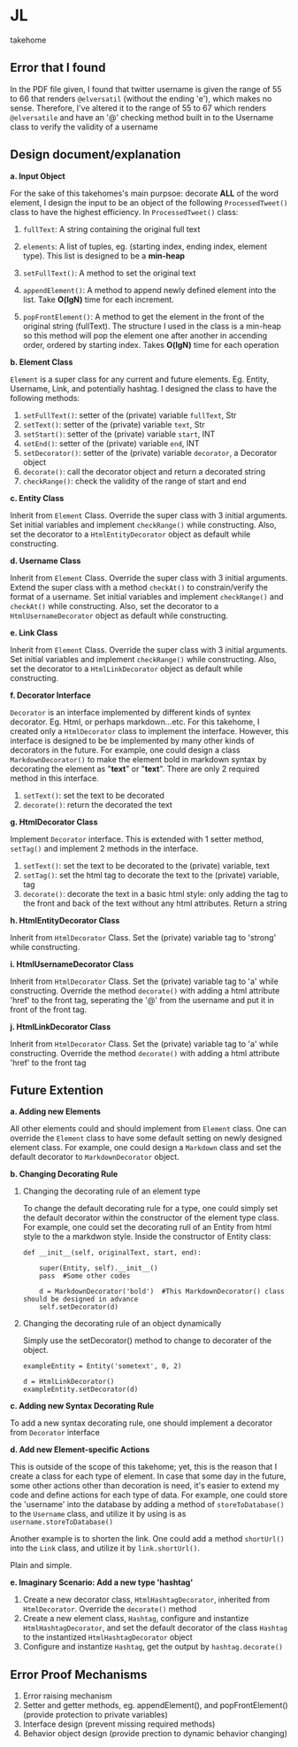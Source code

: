 # JL
takehome


## Error that I found

In the PDF file given, I found that twitter username is given the range of 55 to 66 that renders `@elversatil` (without the ending 'e'), which makes no sense. Therefore, I've altered it to the range of 55 to 67 which renders `@elversatile` and have an '@' checking method built in to the Username class to verify the validity of a username

## Design document/explanation
**a. Input Object**

For the sake of this takehomes's main purpsoe: decorate **ALL** of the word element, I design the input to be an object of the following `ProcessedTweet()` class to have the highest efficiency. In `ProcessedTweet()` class:

1. `fullText`: A string containing the original full text
2. `elements`: A list of tuples, eg. (starting index, ending index, element type). This list is designed to be a **min-heap**

3. `setFullText()`: A method to set the original text
4. `appendElement()`: A method to append newly defined element into the list. Take **O(lgN)** time for each increment. 
5. `popFrontElement()`: A method to get the element in the front of the original string (fullText).  The structure I used in the class is a min-heap so this method will pop the element one after another in accending order, ordered by starting index. Takes **O(lgN)** time for each operation


**b. Element Class**

`Element` is a super class for any current and future elements. Eg. Entity, Username, Link, and potentially hashtag. I designed the class to have the following methods:

1. `setFullText()`: setter of the (private) variable `fullText`, Str
2. `setText()`: setter of the (private) variable `text`, Str
3. `setStart()`: setter of the (private) variable `start`, INT
4. `setEnd()`: setter of the (private) variable `end`, INT
5. `setDecorator()`: setter of the (private) variable `decorator`, a Decorator object
6. `decorate()`: call the decorator object and return a decorated string
7. `checkRange()`: check the validity of the range of start and end


**c. Entity Class**

Inherit from `Element` Class. Override the super class with 3 initial arguments. Set initial variables and implement `checkRange()` while constructing. Also, set the decorator to a `HtmlEntityDecorator` object as default while constructing.


**d. Username Class**

Inherit from `Element` Class. Override the super class with 3 initial arguments. Extend the super class with a method `checkAt()` to constrain/verify the format of a username. Set initial variables and implement `checkRange()` and `checkAt()` while constructing. Also, set the decorator to a `HtmlUsernameDecorator` object as default while constructing.


**e. Link Class**
	
Inherit from `Element` Class. Override the super class with 3 initial arguments. Set initial variables and implement `checkRange()` while constructing. Also, set the decorator to a `HtmlLinkDecorator` object as default while constructing.


**f. Decorator Interface**

`Decorator` is an interface implemented by different kinds of syntex decorator. Eg. Html, or perhaps markdown...etc. For this takehome, I created only a `HtmlDecorator` class to implement the interface. However, this interface is designed to be be implemented by many other kinds of decorators in the future. For example, one could design a class `MarkdownDecorator()` to make the element bold in markdown syntax by decorating the element as "**text**" or "__text__". There are only 2 required method in this interface.

1. `setText()`: set the text to be decorated
2. `decorate()`: return the decorated the text

**g. HtmlDecorator Class**

Implement `Decorator` interface. This is extended with 1 setter method, `setTag()` and implement 2 methods in the interface.

1. `setText()`: set the text to be decorated to the (private) variable, text
2. `setTag()`: set the html tag to decorate the text to the (private) variable, tag
3. `decorate()`: decorate the text in a basic html style: only adding the tag to the front and back of the text without any html attributes. Return a string


**h. HtmlEntityDecorator Class**

Inherit from `HtmlDecorator` Class. Set the (private) variable tag to 'strong' while constructing.

**i. HtmlUsernameDecorator Class**

Inherit from `HtmlDecorator` Class. Set the (private) variable tag to 'a' while constructing. Override the method `decorate()` with adding a html attribute 'href' to the front tag, seperating the '@' from the username and put it in front of the front tag.

**j. HtmlLinkDecorator Class**

Inherit from `HtmlDecorator` Class. Set the (private) variable tag to 'a' while constructing. Override the method `decorate()` with adding a html attribute 'href' to the front tag


## Future Extention 

**a. Adding new Elements**

All other elements could and should implement from `Element` class. One can override the `Element` class to have some default setting on newly designed element class. For example, one could design a `Markdown` class and set the default decorator to `MarkdownDecorator` object.


**b. Changing Decorating Rule**

1. Changing the decorating rule of an element type 

	To change the default decorating rule for a type, one could simply set the default decorator within the constructor of the element type class. For example, one could set the decorating rull of an Entity from html style to the a markdwon style. Inside the constructor of Entity class:

	```
	def __init__(self, originalText, start, end):
		
		super(Entity, self).__init__()
		pass  #Some other codes

		d = MarkdownDecorator('bold')  #This MarkdownDecorator() class should be designed in advance
		self.setDecorator(d)
	```
	

2. Changing the decorating rule of an object dynamically 

	Simply use the setDecorator() method to change to decorater of the object.

	```
	exampleEntity = Entity('sometext', 0, 2)

	d = HtmlLinkDecorator()
	exampleEntity.setDecorator(d)
	```

**c. Adding new Syntax Decorating Rule**

To add a new syntax decorating rule, one should implement a decorator from `Decorator` interface


**d. Add new Element-specific Actions**

This is outside of the scope of this takehome; yet, this is the reason that I create a class for each type of element. In case that some day in the future, some other actions other than decoration is need, it's easier to extend my code and define actions for each type of data. For example, one could store the 'username' into the database by adding a method of `storeToDatabase()` to the `Username` class, and utilize it by using is as `username.storeToDatabase()` 

Another example is to shorten the link. One could add a method `shortUrl()` into the `Link` class, and utilize it by `link.shortUrl()`.

Plain and simple.

**e. Imaginary Scenario: Add a new type 'hashtag'**

1. Create a new decorator class, `HtmlHashtagDecorator`, inherited from `HtmlDecorator`. Override the `decorate()` method
2. Create a new element class, `Hashtag`, configure and instantize `HtmlHashtagDecorator`, and set the default decorator of the class `Hashtag` to the instantized `HtmlHashtagDecorator` object
3. Configure and instantize `Hashtag`, get the output by `hashtag.decorate()`


## Error Proof Mechanisms

1. Error raising mechanism
2. Setter and getter methods, eg. appendElement(), and popFrontElement() (provide protection to private variables)
3. Interface design (prevent missing required methods)
4. Behavior object design (provide prection to dynamic behavior changing)




